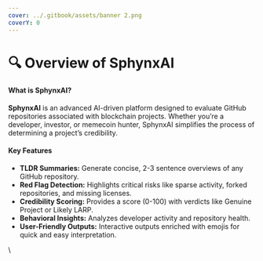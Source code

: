 ```yaml
---
cover: ../.gitbook/assets/banner 2.png
coverY: 0
---
```


# 🔍 Overview of SphynxAI

#### What is SphynxAI?

**SphynxAI** is an advanced AI-driven platform designed to evaluate GitHub repositories associated with blockchain projects. Whether you’re a developer, investor, or memecoin hunter, SphynxAI simplifies the process of determining a project’s credibility.

#### Key Features

* **TLDR Summaries:** Generate concise, 2-3 sentence overviews of any GitHub repository.
* **Red Flag Detection:** Highlights critical risks like sparse activity, forked repositories, and missing licenses.
* **Credibility Scoring:** Provides a score (0-100) with verdicts like Genuine Project or Likely LARP.
* **Behavioral Insights:** Analyzes developer activity and repository health.
* **User-Friendly Outputs:** Interactive outputs enriched with emojis for quick and easy interpretation.

\
